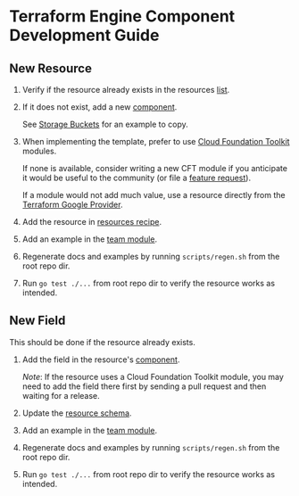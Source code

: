 # Terraform Engine Component Development Guide

## New Resource

1. Verify if the resource already exists in the resources
    [list](./schemas/resources.md).

1. If it does not exist, add a new
    [component](../../templates/tfengine/components/resources).

    See
    [Storage Buckets](../../templates/tfengine/components/resources/storage_buckets)
    for an example to copy.

1. When implementing the template, prefer to use
    [Cloud Foundation Toolkit](https://github.com/GoogleCloudPlatform/cloud-foundation-toolkit/blob/master/docs/terraform.md)
    modules.

    If none is available, consider writing a new CFT module if you anticipate it
    would be useful to the community (or file a
    [feature request](https://github.com/GoogleCloudPlatform/cloud-foundation-toolkit/issues)).

    If a module would not add much value, use a resource directly from the
    [Terraform Google Provider](https://registry.terraform.io/providers/hashicorp/google/latest/docs).

1. Add the resource in
    [resources recipe](../../templates/tfengine/recipes/resources.hcl).

1. Add an example in the
    [team module](../../examples/tfengine/modules/team.hcl).

1. Regenerate docs and examples by running `scripts/regen.sh` from the root
    repo dir.

1. Run `go test ./...` from root repo dir to verify the resource works as
    intended.

## New Field

This should be done if the resource already exists.

1. Add the field in the resource's
    [component](../../templates/tfengine/components/resources).

    *Note*: If the resource uses a Cloud Foundation Toolkit module, you may need
    to add the field there first by sending a pull request and then waiting for
    a release.

1. Update the
    [resource schema](../../templates/tfengine/recipes/resources.hcl).

1. Add an example in the
    [team module](../../examples/tfengine/modules/team.hcl).

1. Regenerate docs and examples by running `scripts/regen.sh` from the root
    repo dir.

1. Run `go test ./...` from root repo dir to verify the resource works as
    intended.
